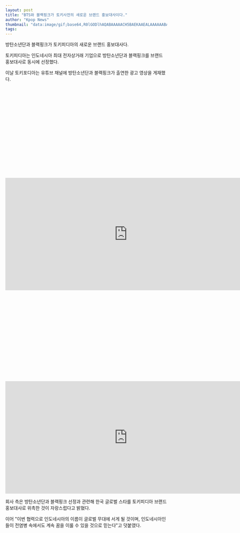 ```yaml
---
layout: post
title: "BTS와 블랙핑크가 토키사전의 새로운 브랜드 홍보대사이다."
author: "Kpop News"
thumbnail: "data:image/gif;base64,R0lGODlhAQABAAAAACH5BAEKAAEALAAAAAABAAEAAAICTAEAOw=="
tags: 
---
```



방탄소년단과 블랙핑크가 토키피디아의 새로운 브랜드 홍보대사다.

토키피디아는 인도네시아 최대 전자상거래 기업으로 방탄소년단과 블랙핑크를 브랜드 홍보대사로 동시에 선정했다.

이날 토키포디아는 유튜브 채널에 방탄소년단과 블랙핑크가 출연한 광고 영상을 게재했다.


<div class="video_wrapper" style="padding-top: 56.25%;">
    <iframe width="760" height="350" frameborder="0" allow="accelerometer; autoplay; clipboard-write; encrypted-media; gyroscope; picture-in-picture" allowfullscreen="" class="lazyload" src="https://www.youtube.com/embed/IoXU2N_xbPU"></iframe>
</div>



<div class="video_wrapper" style="padding-top: 56.25%;">
    <iframe width="760" height="350" frameborder="0" allow="accelerometer; autoplay; clipboard-write; encrypted-media; gyroscope; picture-in-picture" allowfullscreen="" class="lazyload" src="https://www.youtube.com/embed/GXy5Uz3uhdQ"></iframe>
</div>


회사 측은 방탄소년단과 블랙핑크 선정과 관련해 한국 글로벌 스타를 토키피디아 브랜드 홍보대사로 위촉한 것이 자랑스럽다고 밝혔다.

이어 "이번 협력으로 인도네시아의 이름이 글로벌 무대에 서게 될 것이며, 인도네시아인들이 전염병 속에서도 계속 꿈을 이룰 수 있을 것으로 믿는다"고 덧붙였다.